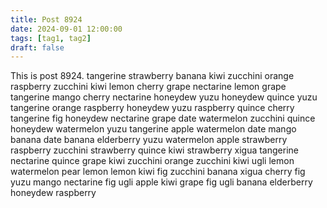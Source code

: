 ```yaml
---
title: Post 8924
date: 2024-09-01 12:00:00
tags: [tag1, tag2]
draft: false
---
```

This is post 8924.
tangerine
strawberry
banana
kiwi
zucchini
orange
raspberry
zucchini
kiwi
lemon
cherry
grape
nectarine
lemon
grape
tangerine
mango
cherry
nectarine
honeydew
yuzu
honeydew
quince
yuzu
tangerine
orange
raspberry
honeydew
yuzu
raspberry
quince
cherry
tangerine
fig
honeydew
nectarine
grape
date
watermelon
zucchini
quince
honeydew
watermelon
yuzu
tangerine
apple
watermelon
date
mango
banana
date
banana
elderberry
yuzu
watermelon
apple
strawberry
raspberry
zucchini
strawberry
quince
kiwi
strawberry
xigua
tangerine
nectarine
quince
grape
kiwi
zucchini
orange
zucchini
kiwi
ugli
lemon
watermelon
pear
lemon
lemon
kiwi
fig
zucchini
banana
xigua
cherry
fig
yuzu
mango
nectarine
fig
ugli
apple
kiwi
grape
fig
ugli
banana
elderberry
honeydew
raspberry

